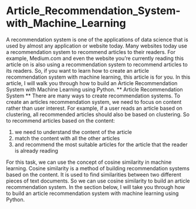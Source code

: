 # Article_Recommendation_System-with_Machine_Learning

A recommendation system is one of the applications of data science that is used by almost any application or website today. Many websites today use a recommendation system to recommend articles to their readers. For example, Medium.com and even the website you’re currently reading this article on is also using a recommendation system to recommend articles to its readers. So, if you want to learn how to create an article recommendation system with machine learning, this article is for you. In this article, I will walk you through how to build an Article Recommendation System with Machine Learning using Python.
** Article Recommendation System **
There are many ways to create recommendation systems. To create an articles recommendation system, we need to focus on content rather than user interest. For example, if a user reads an article based on clustering, all recommended articles should also be based on clustering. So to recommend articles based on the content:

1. we need to understand the content of the article
1. match the content with all the other articles
1.  and recommend the most suitable articles for the article that the reader is already reading

For this task, we can use the concept of cosine similarity in machine learning. Cosine similarity is a method of building recommendation systems based on the content. It is used to find similarities between two different pieces of text documents. So we can use cosine similarity to build an article recommendation system. In the section below, I will take you through how to build an article recommendation system with machine learning using Python.
